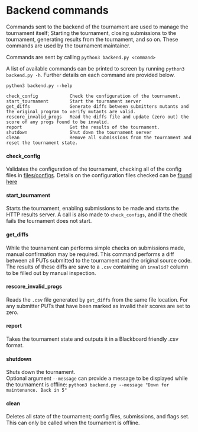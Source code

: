 # Backend commands
Commands sent to the backend of the tournament are used to manage the tournament itself; Starting the tournament, 
closing submissions to the tournament, generating results from the tournament, and so on. These commands are used 
by the tournament maintainer.

Commands are sent by calling `python3 backend.py <command>`

A list of available commands can be printed to screen by running `python3 backend.py -h`. Further details on each 
command are provided below.

	python3 backend.py --help
	
    check_config            Check the configuration of the tournament.
    start_tournament        Start the tournament server
    get_diffs               Generate diffs between submitters mutants and the original program to verify mutants are valid.
    rescore_invalid_progs   Read the diffs file and update (zero out) the score of any progs found to be invalid.
    report                  Get the results of the tournament.
    shutdown                Shut down the tournament server
    clean                   Remove all submissions from the tournament and reset the tournament state.
    

#### check\_config  
Validates the configuration of the tournament, checking all of the config files in [files/configs](../tournament/state/config). 
Details on the configuration files checked can be [found here](../tournament/config/README.md)

#### start\_tournament  
Starts the tournament, enabling submissions to be made and starts the HTTP results server. A call is also made to 
`check_configs`, and if the check fails the tournament does not start.

#### get\_diffs  
While the tournament can performs simple checks on submissions made, manual confirmation may be required. 
This command performs a diff between all PUTs submitted to the tournament and the original source code. 
The results of these diffs are save to a `.csv` containing an `invalid?` column to be filled out by manual inspection.

#### rescore\_invalid\_progs  
Reads the `.csv` file generated by `get_diffs` from the same file location. For any submitter PUTs that have 
been marked as invalid their scores are set to zero.

#### report  
Takes the tournament state and outputs it in a Blackboard friendly .csv format.

#### shutdown  
Shuts down the tournament.  
Optional argument `--message` can provide a message to be displayed while the tournament is offline: `python3 backend.py --message "Down for maintenance. Back in 5"`

#### clean  
Deletes all state of the tournament; config files, submissions, and flags set. 
This can only be called when the tournament is offline.
